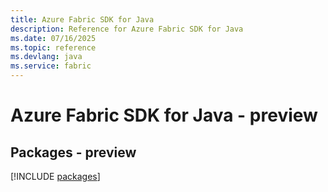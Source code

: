 ```yaml
---
title: Azure Fabric SDK for Java
description: Reference for Azure Fabric SDK for Java
ms.date: 07/16/2025
ms.topic: reference
ms.devlang: java
ms.service: fabric
---
```

# Azure Fabric SDK for Java - preview
## Packages - preview
[!INCLUDE [packages](fabric-index.md)]